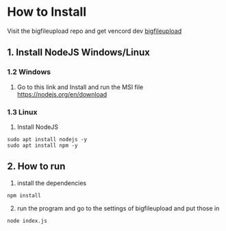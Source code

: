 # How to Install

Visit the bigfileupload repo and get vencord dev [bigfileupload](https://github.com/ScattrdBlade/bigFileUpload)

## 1. Install NodeJS Windows/Linux

### 1.2 Windows

1. Go to this link and Install and run the MSI file https://nodejs.org/en/download

### 1.3 Linux
1. Install NodeJS
```console
sudo apt install nodejs -y
sudo apt install npm -y
```

## 2. How to run

1. install the dependencies
```console
npm install
```

2. run the program and go to the settings of bigfileupload and put those in
```console
node index.js
```
